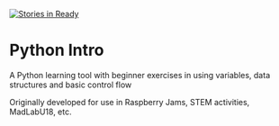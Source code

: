 [![Stories in Ready](http://badge.waffle.io/madlabu18/python-intro.png)](http://waffle.io/madlabu18/python-intro)  
# Python Intro

A Python learning tool with beginner exercises in using variables, data structures and basic control flow

Originally developed for use in Raspberry Jams, STEM activities, MadLabU18, etc.
